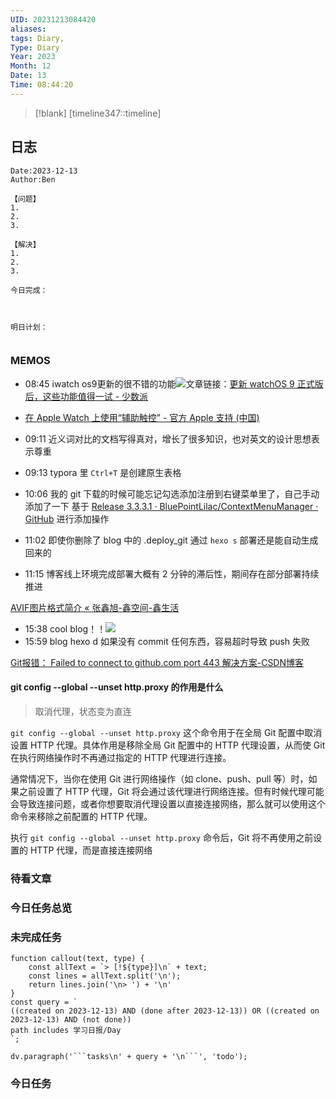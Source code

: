 ```yaml
---
UID: 20231213084420
aliases: 
tags: Diary,
Type: Diary
Year: 2023
Month: 12
Date: 13
Time: 08:44:20
---
```

> [!blank] 
> [timeline347::timeline]


## 日志

```
Date:2023-12-13
Author:Ben

【问题】
1.
2.
3.

【解决】
1.
2.
3.

今日完成：



明日计划：


```

### MEMOS
- 08:45 iwatch os9更新的很不错的功能![](Pasted%20Image%2020231213084508.png)文章链接：[更新 watchOS 9 正式版后，这些功能值得一试 - 少数派](https://sspai.com/post/75744)

- [在 Apple Watch 上使用“辅助触控” - 官方 Apple 支持 (中国)](https://support.apple.com/zh-cn/HT212760)
- 09:11 近义词对比的文档写得真对，增长了很多知识，也对英文的设计思想表示尊重
- 09:13 typora 里 `Ctrl+T` 是创建原生表格
- 10:06 我的 git 下载的时候可能忘记勾选添加注册到右键菜单里了，自己手动添加了一下 基于 [Release 3.3.3.1 · BluePointLilac/ContextMenuManager · GitHub](https://github.com/BluePointLilac/ContextMenuManager/releases/tag/3.3.3.1) 进行添加操作
- 11:02 即使你删除了 blog 中的 .deploy_git 通过 `hexo s` 部署还是能自动生成回来的
- 11:15 博客线上环境完成部署大概有 2 分钟的滞后性，期间存在部分部署持续推进

[AVIF图片格式简介 « 张鑫旭-鑫空间-鑫生活](https://www.zhangxinxu.com/wordpress/2020/04/avif-image-format/)
- 15:38 cool blog！！![](Pasted%20Image%2020231213153847.png)
- 15:59 blog hexo d 如果没有 commit 任何东西，容易超时导致 push 失败

[Git报错： Failed to connect to github.com port 443 解决方案-CSDN博客](https://blog.csdn.net/zpf1813763637/article/details/128340109)

#### git config --global --unset http.proxy 的作用是什么

> 取消代理，状态变为直连

`git config --global --unset http.proxy` 这个命令用于在全局 Git 配置中取消设置 HTTP 代理。具体作用是移除全局 Git 配置中的 HTTP 代理设置，从而使 Git 在执行网络操作时不再通过指定的 HTTP 代理进行连接。

通常情况下，当你在使用 Git 进行网络操作（如 clone、push、pull 等）时，如果之前设置了 HTTP 代理，Git 将会通过该代理进行网络连接。但有时候代理可能会导致连接问题，或者你想要取消代理设置以直接连接网络，那么就可以使用这个命令来移除之前配置的 HTTP 代理。

执行 `git config --global --unset http.proxy` 命令后，Git 将不再使用之前设置的 HTTP 代理，而是直接连接网络

### 待看文章



### 今日任务总览


### 未完成任务

```dataviewjs
function callout(text, type) {
    const allText = `> [!${type}]\n` + text;
    const lines = allText.split('\n');
    return lines.join('\n> ') + '\n'
}
const query = `
((created on 2023-12-13) AND (done after 2023-12-13)) OR ((created on 2023-12-13) AND (not done))
path includes 学习日报/Day
`;

dv.paragraph('```tasks\n' + query + '\n```', 'todo');
```


### 今日任务
